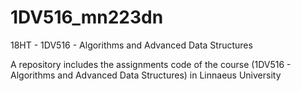 # 1DV516_mn223dn
18HT - 1DV516 - Algorithms and Advanced Data Structures

A repository includes the assignments code of the course (1DV516 - Algorithms and Advanced Data Structures) in Linnaeus University
